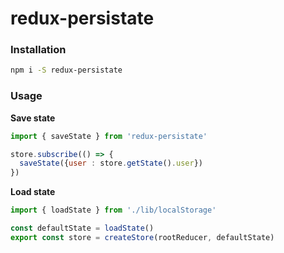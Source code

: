 # redux-persistate

### Installation

```bash
npm i -S redux-persistate
```

### Usage

**Save state**

```js
import { saveState } from 'redux-persistate'

store.subscribe(() => {
  saveState({user : store.getState().user})
})
```

**Load state**

```js
import { loadState } from './lib/localStorage'

const defaultState = loadState()
export const store = createStore(rootReducer, defaultState)
```
